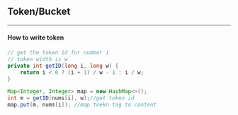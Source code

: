 ## Token/Bucket
***
#### How to write token  
```java
// get the token id for number i
// token width is w
private int getID(long i, long w) {
    return i < 0 ? (i + 1) / w - 1 : i / w;
}

Map<Integer, Integer> map = new HashMap<>();
int m = getID(nums[i], w);//get token id
map.put(m, nums[i]); //map toekn tag to content
```